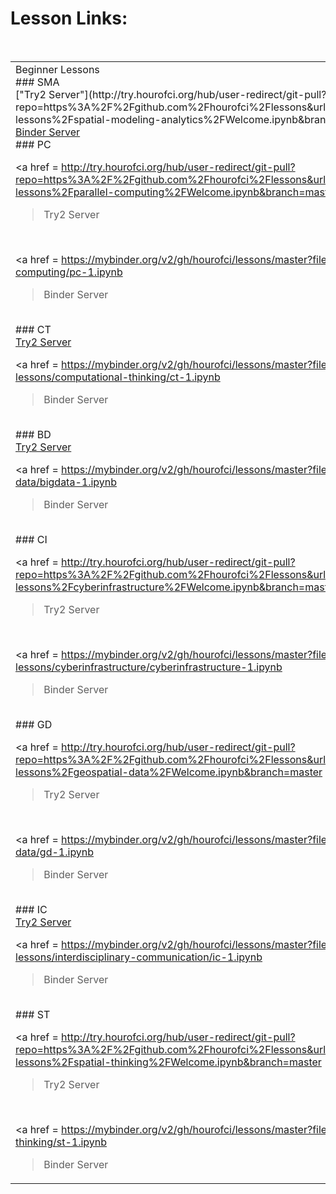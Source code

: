 
# Lesson Links:
<br>
<table>
	<tr>
		<td>
Beginner Lessons &nbsp; &nbsp; &nbsp; &nbsp; 

<br>
### SMA
<br>
["Try2 Server"](http://try.hourofci.org/hub/user-redirect/git-pull?repo=https%3A%2F%2Fgithub.com%2Fhourofci%2Flessons&urlpath=tree%2Flessons%2Fbeginner-lessons%2Fspatial-modeling-analytics%2FWelcome.ipynb&branch=master)

<br>
<a href = 
https://mybinder.org/v2/gh/hourofci/lessons/master?filepath=beginner-lessons/spatial-modeling-analytics/sma-1.ipynb
>Binder Server</a>
<br>
### PC
<br>

<a href = 
http://try.hourofci.org/hub/user-redirect/git-pull?repo=https%3A%2F%2Fgithub.com%2Fhourofci%2Flessons&urlpath=tree%2Flessons%2Fbeginner-lessons%2Fparallel-computing%2FWelcome.ipynb&branch=master
>Try2 Server</a>
<br>

<a href = 
https://mybinder.org/v2/gh/hourofci/lessons/master?filepath=beginner-lessons/parallel-computing/pc-1.ipynb
>Binder Server</a>
<br>
### CT

<br>
<a href = 
http://try.hourofci.org/hub/user-redirect/git-pull?repo=https%3A%2F%2Fgithub.com%2Fhourofci%2Flessons&urlpath=tree%2Flessons%2Fbeginner-lessons%2Fcomputational-thinking%2FWelcome.ipynb&branch=master
>Try2 Server</a>
<br>

<a href = 
https://mybinder.org/v2/gh/hourofci/lessons/master?filepath=beginner-lessons/computational-thinking/ct-1.ipynb
>Binder Server</a>
<br>
### BD
<br>
<a href = 
http://try.hourofci.org/hub/user-redirect/git-pull?repo=https%3A%2F%2Fgithub.com%2Fhourofci%2Flessons&urlpath=tree%2Flessons%2Fbeginner-lessons%2Fbig-data%2FWelcome.ipynb&branch=master
>Try2 Server</a>
<br>

<a href = 
https://mybinder.org/v2/gh/hourofci/lessons/master?filepath=beginner-lessons/big-data/bigdata-1.ipynb
>Binder Server</a>
<br>
### CI
<br>

<a href = 
http://try.hourofci.org/hub/user-redirect/git-pull?repo=https%3A%2F%2Fgithub.com%2Fhourofci%2Flessons&urlpath=tree%2Flessons%2Fbeginner-lessons%2Fcyberinfrastructure%2FWelcome.ipynb&branch=master
>Try2 Server</a>
<br>

<a href = 
https://mybinder.org/v2/gh/hourofci/lessons/master?filepath=beginner-lessons/cyberinfrastructure/cyberinfrastructure-1.ipynb
>Binder Server</a>
<br>
### GD
<br>

<a href = 
http://try.hourofci.org/hub/user-redirect/git-pull?repo=https%3A%2F%2Fgithub.com%2Fhourofci%2Flessons&urlpath=tree%2Flessons%2Fbeginner-lessons%2Fgeospatial-data%2FWelcome.ipynb&branch=master
>Try2 Server</a>
<br>

<a href = 
https://mybinder.org/v2/gh/hourofci/lessons/master?filepath=beginner-lessons/geospatial-data/gd-1.ipynb
>Binder Server</a>
<br>
### IC
<br>
<a href = 
http://try.hourofci.org/hub/user-redirect/git-pull?repo=https%3A%2F%2Fgithub.com%2Fhourofci%2Flessons&urlpath=tree%2Flessons%2Fbeginner-lessons%2Finterdisciplinary-communication%2FWelcome.ipynb&branch=master
>Try2 Server</a>
<br>

<a href = 
https://mybinder.org/v2/gh/hourofci/lessons/master?filepath=beginner-lessons/interdisciplinary-communication/ic-1.ipynb
>Binder Server</a>
<br>
### ST
<br>

<a href = 
http://try.hourofci.org/hub/user-redirect/git-pull?repo=https%3A%2F%2Fgithub.com%2Fhourofci%2Flessons&urlpath=tree%2Flessons%2Fbeginner-lessons%2Fspatial-thinking%2FWelcome.ipynb&branch=master
>Try2 Server</a>
<br>

<a href = 
https://mybinder.org/v2/gh/hourofci/lessons/master?filepath=beginner-lessons/spatial-thinking/st-1.ipynb
>Binder Server</a>
</td>
<td>
Intermediate Lessons
<br>
### SMA

<br>
<a href = 
http://try.hourofci.org/hub/user-redirect/git-pull?repo=https%3A%2F%2Fgithub.com%2Fhourofci%2Flessons&urlpath=tree%2Flessons%2Fintermediate-lessons%2Fspatial-modeling-analytics%2FWelcome.ipynb&branch=master
>Try2 Server</a>
<br>

<a href = 
https://mybinder.org/v2/gh/hourofci/lessons/master?filepath=intermediate-lessons/spatial-modeling-analytics/sma-1.ipynb
>Binder Server</a>
<br>
### PC
<br>

<a href = 
http://try.hourofci.org/hub/user-redirect/git-pull?repo=https%3A%2F%2Fgithub.com%2Fhourofci%2Flessons&urlpath=tree%2Flessons%2Fintermediate-lessons%2Fparallel-computing%2FWelcome.ipynb&branch=master
>Try2 Server</a>
<br>

<a href = 
https://mybinder.org/v2/gh/hourofci/lessons/master?filepath=intermediate-lessons/parallel-computing/pc-1.ipynb
>Binder Server</a>
<br>
### CT
<br>

<a href = 
http://try.hourofci.org/hub/user-redirect/git-pull?repo=https%3A%2F%2Fgithub.com%2Fhourofci%2Flessons&urlpath=tree%2Flessons%2Fintermediate-lessons%2Fcomputational-thinking%2FWelcome.ipynb&branch=master
>Try2 Server</a>
<br>
<a href = 
https://mybinder.org/v2/gh/hourofci/lessons/master?filepath=intermediate-lessons/computational-thinking/ct-1.ipynb
>Binder Server</a>
<br>
### BD
<br>
<a href = 
http://try.hourofci.org/hub/user-redirect/git-pull?repo=https%3A%2F%2Fgithub.com%2Fhourofci%2Flessons&urlpath=tree%2Flessons%2Fintermediate-lessons%2Fbig-data%2FWelcome.ipynb&branch=master
>Try2 Server</a>
<br>
<a href = 
https://mybinder.org/v2/gh/hourofci/lessons/master?filepath=intermediate-lessons/big-data/bigdata-1.ipynb
>Binder Server</a>
<br>
### CI
<br>
<a href = 
http://try.hourofci.org/hub/user-redirect/git-pull?repo=https%3A%2F%2Fgithub.com%2Fhourofci%2Flessons&urlpath=tree%2Flessons%2Fintermediate-lessons%2Fcyberinfrastructure%2FWelcome.ipynb&branch=master
>Try2 Server</a>
<br>
<a href = 
https://mybinder.org/v2/gh/hourofci/lessons/master?filepath=intermediate-lessons/cyberinfrastructure/cyberinfrastructure-1.ipynb
>Binder Server</a>
<br>
### GD
<br>
<a href = 
http://try.hourofci.org/hub/user-redirect/git-pull?repo=https%3A%2F%2Fgithub.com%2Fhourofci%2Flessons&urlpath=tree%2Flessons%2Fintermediate-lessons%2Fgeospatial-data%2FWelcome.ipynb&branch=master
>Try2 Server</a>
<br>
<a href = 
https://mybinder.org/v2/gh/hourofci/lessons/master?filepath=intermediate-lessons/geospatial-data/gd-1.ipynb
>Binder Server</a>
<br>
### IC
<br>
<a href = 
http://try.hourofci.org/hub/user-redirect/git-pull?repo=https%3A%2F%2Fgithub.com%2Fhourofci%2Flessons&urlpath=tree%2Flessons%2Fintermediate-lessons%2Finterdisciplinary-communication%2FWelcome.ipynb&branch=master
>Try2 Server</a>
<br>
<a href = 
https://mybinder.org/v2/gh/hourofci/lessons/master?filepath=intermediate-lessons/interdisciplinary-communication/ic-1.ipynb
>Binder Server</a>
<br>
### ST
<br>
<a href = 
http://try.hourofci.org/hub/user-redirect/git-pull?repo=https%3A%2F%2Fgithub.com%2Fhourofci%2Flessons&urlpath=tree%2Flessons%2Fintermediate-lessons%2Fspatial-thinking%2FWelcome.ipynb&branch=master
>Try2 Server</a>
<br>
<a href = 
https://mybinder.org/v2/gh/hourofci/lessons/master?filepath=intermediate-lessons/spatial-thinking/st-1.ipynb
>Binder Server</a>
</td>
</tr>
</table>
